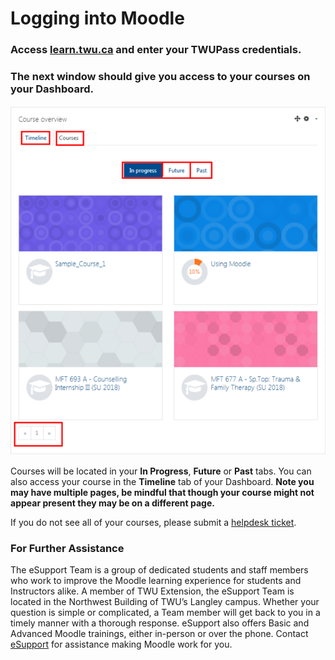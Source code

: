 # Logging into Moodle

### Access [learn.twu.ca](learn.twu.ca) and enter your TWUPass credentials.

### The next window should give you access to your courses on your Dashboard.

![](/assets/dashboard.png)

Courses will be located in your **In Progress**, **Future** or **Past** tabs. You can also access your course in the **Timeline** tab of your Dashboard. **Note you may have multiple pages, be mindful that though your course might not appear present they may be on a different page.**

If you do not see all of your courses, please submit a [helpdesk ticket](https://trinitywestern.teamdynamix.com/TDClient/Requests/TicketRequests/TicketForm.aspx?ID=hRv7mA08DtA_).


### For Further Assistance

The eSupport Team is a group of dedicated students and staff members who work to improve the Moodle learning experience for students and Instructors alike. A member of TWU Extension, the eSupport Team is located in the Northwest Building of TWU’s Langley campus. Whether your question is simple or complicated, a Team member will get back to you in a timely manner with a thorough response. eSupport also offers Basic and Advanced Moodle trainings, either in-person or over the phone. Contact [eSupport](https://trinitywestern.teamdynamix.com/TDClient/Requests/ServiceDet?ID=16141) for assistance making Moodle work for you.

